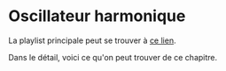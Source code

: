 # Oscillateur harmonique

La playlist principale peut se trouver à [ce lien](https://youtube.com/playlist?list=PLEABsk5Xlyk7bLoHb0aPJQ5MGWVMe6GiU).

Dans le détail, voici ce qu'on peut trouver de ce chapitre.

